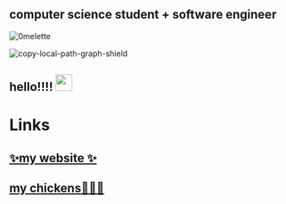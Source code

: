## computer science student + software engineer

<p align="left"> <img src="https://komarev.com/ghpvc/?username=0melette&label=Profile%20views&color=0e75b6&style=flat" alt="0melette" /> </p>

![copy-local-path-graph-shield](https://img.shields.io/badge/dynamic/json?url=https%3A%2F%2Fraw.githubusercontent.com%2Fobsidianmd%2Fobsidian-releases%2Frefs%2Fheads%2Fmaster%2Fcommunity-plugin-stats.json&query=%24.%5B%22copy-local-graph-paths%22%5D.downloads&style=flat&label=copy-local-path-graphs&color=purple)


<h2>
  hello!!!!
  <img src="https://media.giphy.com/media/hvRJCLFzcasrR4ia7z/giphy.gif" width="30px"/>
</h2>

# Links

 ## [✨my website ✨](https://0melette.github.io)
 
 ## [my chickens🐓🐓🐓](https://egg-tracker.vercel.app/)

